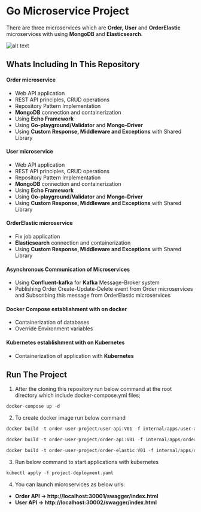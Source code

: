 # Go Microservice Project


There are three microservices which are **Order, User** and **OrderElastic** microservices with using **MongoDB** and **Elasticsearch**.

![alt text](https://i.ibb.co/QfdgZRZ/Order-elastic.jpg)

## Whats Including In This Repository

#### Order microservice
* Web API application 
* REST API principles, CRUD operations
* Repository Pattern Implementation
* **MongoDB** connection and containerization
* Using **Echo Framework**
* Using **Go-playground/Validator** and **Mongo-Driver**
* Using **Custom Response, Middleware and Exceptions** with Shared Library

#### User microservice
* Web API application 
* REST API principles, CRUD operations
* Repository Pattern Implementation
* **MongoDB** connection and containerization
* Using **Echo Framework**
* Using **Go-playground/Validator** and **Mongo-Driver**
* Using **Custom Response, Middleware and Exceptions** with Shared Library

#### OrderElastic microservice
* Fix job application 
* **Elasticsearch** connection and containerization
* Using **Custom Response, Middleware and Exceptions** with Shared Library

#### Asynchronous Communication of Microservices
* Using **Confluent-kafka** for **Kafka** Message-Broker system
* Publishing Order Create-Update-Delete event from Order microservices and Subscribing this message from OrderElastic microservices

#### Docker Compose establishment with on docker
* Containerization of databases
* Override Environment variables

#### Kubernetes establishment with on Kubernetes
* Containerization of application with **Kubernetes**

## Run The Project

1. After the cloning this repository run below command at the root directory which include docker-compose.yml files;

```go
docker-compose up -d
```

2. To create docker image run below command
```go
docker build -t order-user-project/user-api:V01 -f internal/apps/user-api/Dockerfile .
```
```go
docker build -t order-user-project/order-api:V01 -f internal/apps/order-api/Dockerfile .
```
```go
docker build -t order-user-project/order-elastic:V01 -f internal/apps/order-elastic/Dockerfile .
```

3. Run below command to start applications with kubernetes
```go
kubectl apply -f project-deployment.yaml
```

4. You can launch microservices as below urls:
* **Order API -> http://localhost:30001/swagger/index.html**
* **User API -> http://localhost:30002/swagger/index.html**
